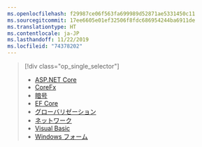 ```yaml
---
ms.openlocfilehash: f29987ce06f563fa699989d52871ae5331450c11
ms.sourcegitcommit: 17ee6605e01ef32506f8fdc686954244ba6911de
ms.translationtype: HT
ms.contentlocale: ja-JP
ms.lasthandoff: 11/22/2019
ms.locfileid: "74378202"
---
```

> [!div class="op_single_selector"]
>
> - [ASP.NET Core](~/docs/core/compatibility/aspnetcore.md)
> - [CoreFx](~/docs/core/compatibility/corefx.md)
> - [暗号](~/docs/core/compatibility/cryptography.md)
> - [EF Core](/ef/core/what-is-new/ef-core-3.0/breaking-changes)
> - [グローバリゼーション](~/docs/core/compatibility/globalization.md)
> - [ネットワーク](~/docs/core/compatibility/networking.md)
> - [Visual Basic](~/docs/core/compatibility/visualbasic.md)
> - [Windows フォーム](~/docs/core/compatibility/winforms.md)
